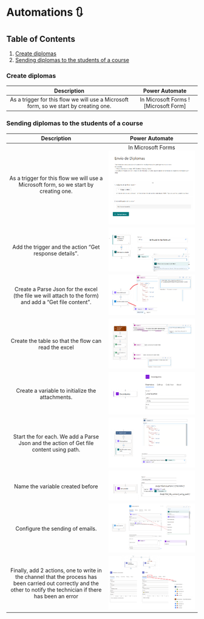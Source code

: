 # Automations 🔃
## Table of Contents
1. [Create diplomas](#Create-diplomas)
2. [Sending diplomas to the students of a course](#Sending-diplomas-to-the-students-of-a-course)


### Create diplomas

| **Description** | **Power Automate** |
|:-----:|:---------------:|
|As a trigger for this flow we will use a Microsoft form, so we start by creating one.|    In Microsoft Forms   ![Microsoft Form]


### Sending diplomas to the students of a course 

| **Description** | **Power Automate** |
|:-----:|:---------------:|
|As a trigger for this flow we will use a Microsoft form, so we start by creating one.|    In Microsoft Forms   ![Microsoft Form](https://github.com/laurasalvadorglez/Automations/blob/main/Assets/form.png)         |
|Add the trigger and the action “Get response details”.|       ![Microsoft Form](https://github.com/laurasalvadorglez/Automations/blob/main/Assets/form2.png)        |
|Create a Parse Json for the excel (the file we will attach to the form) and add a “Get file content”.|     ![3rd step](https://github.com/laurasalvadorglez/Automations/blob/main/Assets/3.png)          |
|Create the table so that the flow can read the excel|         ![Create table](https://github.com/laurasalvadorglez/Automations/blob/main/Assets/4.png)       |
|Create a variable to initialize the attachments.|        ![Create Array](https://github.com/laurasalvadorglez/Automations/blob/main/Assets/Array%205.png)       |
|Start the for each. We add a Parse Json and the action of Get file content using path.|      ![For Each 1](https://github.com/laurasalvadorglez/Automations/blob/main/Assets/ForEach1.png)         |
|Name the variable created before|      ![Name var](https://github.com/laurasalvadorglez/Automations/blob/main/Assets/ForEach2.png)         |
|Configure the sending of emails.|      ![Emails](https://github.com/laurasalvadorglez/Automations/blob/main/Assets/ForEach3.png)         |
|Finally, add 2 actions, one to write in the channel that the process has been carried out correctly and the other to notify the technician if there has been an error|      ![End](https://github.com/laurasalvadorglez/Automations/blob/main/Assets/end.png)         |

